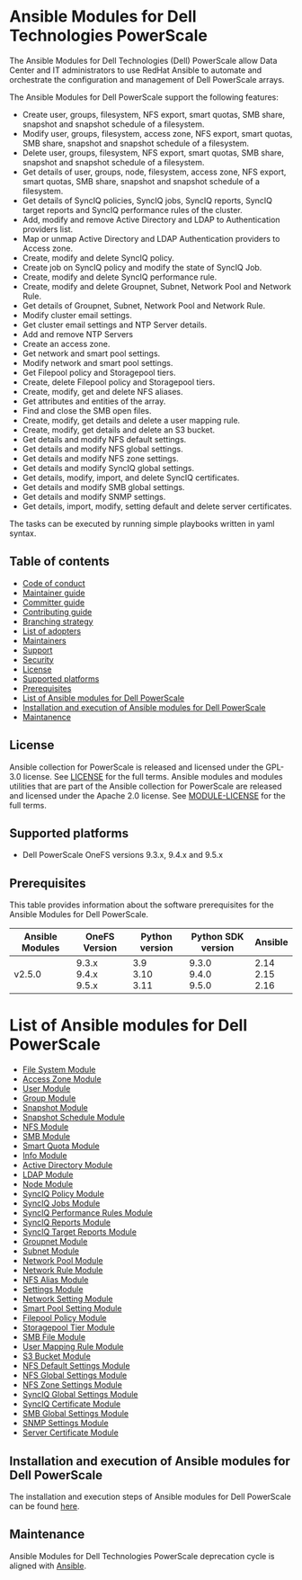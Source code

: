 # Ansible Modules for Dell Technologies PowerScale

The Ansible Modules for Dell Technologies (Dell) PowerScale allow Data Center and IT administrators to use RedHat Ansible to automate and orchestrate the configuration and management of Dell PowerScale arrays.

The Ansible Modules for Dell PowerScale support the following features:
- Create user, groups, filesystem, NFS export, smart quotas, SMB share, snapshot and snapshot schedule of a filesystem.
- Modify user, groups, filesystem, access zone, NFS export, smart quotas, SMB share, snapshot and snapshot schedule of a filesystem.
- Delete user, groups, filesystem, NFS export, smart quotas, SMB share, snapshot and snapshot schedule of a filesystem.
- Get details of user, groups, node, filesystem, access zone, NFS export, smart quotas, SMB share, snapshot and snapshot schedule of a filesystem.
- Get details of SyncIQ policies, SyncIQ jobs, SyncIQ reports, SyncIQ target reports and SyncIQ performance rules of the cluster.
- Add, modify and remove Active Directory and LDAP to Authentication providers list.
- Map or unmap Active Directory and LDAP Authentication providers to Access zone.
- Create, modify and delete SyncIQ policy.
- Create job on SyncIQ policy and modify the state of SyncIQ Job.
- Create, modify and delete SyncIQ performance rule.
- Create, modify and delete Groupnet, Subnet, Network Pool and Network Rule.
- Get details of Groupnet, Subnet, Network Pool and Network Rule.
- Modify cluster email settings.
- Get cluster email settings and NTP Server details.
- Add and remove NTP Servers
- Create an access zone.
- Get network and smart pool settings.
- Modify network and smart pool settings.
- Get Filepool policy and Storagepool tiers.
- Create, delete Filepool policy and Storagepool tiers.
- Create, modify, get and delete NFS aliases.
- Get attributes and entities of the array.
- Find and close the SMB open files.
- Create, modify, get details and delete a user mapping rule.
- Create, modify, get details and delete an S3 bucket.
- Get details and modify NFS default settings.
- Get details and modify NFS global settings.
- Get details and modify NFS zone settings.
- Get details and modify SyncIQ global settings.
- Get details, modify, import, and delete SyncIQ certificates.
- Get details and modify SMB global settings.
- Get details and modify SNMP settings.
- Get details, import, modify, setting default and delete server certificates.

The tasks can be executed by running simple playbooks written in yaml syntax.

## Table of contents

* [Code of conduct](https://github.com/dell/ansible-powerscale/blob/2.5.0/docs/CODE_OF_CONDUCT.md)
* [Maintainer guide](https://github.com/dell/ansible-powerscale/blob/2.5.0/docs/MAINTAINER_GUIDE.md)
* [Committer guide](https://github.com/dell/ansible-powerscale/blob/2.5.0/docs/COMMITTER_GUIDE.md)
* [Contributing guide](https://github.com/dell/ansible-powerscale/blob/2.5.0/docs/CONTRIBUTING.md)
* [Branching strategy](https://github.com/dell/ansible-powerscale/blob/2.5.0/docs/BRANCHING.md)
* [List of adopters](https://github.com/dell/ansible-powerscale/blob/2.5.0/docs/ADOPTERS.md)
* [Maintainers](https://github.com/dell/ansible-powerscale/blob/2.5.0/docs/MAINTAINERS.md)
* [Support](https://github.com/dell/ansible-powerscale/blob/2.5.0/docs/SUPPORT.md)
* [Security](https://github.com/dell/ansible-powerscale/blob/2.5.0/docs/SECURITY.md)
* [License](#license)
* [Supported platforms](#supported-platforms)
* [Prerequisites](#prerequisites)
* [List of Ansible modules for Dell PowerScale](#list-of-ansible-modules-for-dell-powerscale)
* [Installation and execution of Ansible modules for Dell PowerScale](#installation-and-execution-of-ansible-modules-for-dell-powerscale)
* [Maintanence](#maintanence)

## License
Ansible collection for PowerScale is released and licensed under the GPL-3.0 license. See [LICENSE](https://github.com/dell/ansible-powerscale/blob/2.5.0/LICENSE) for the full terms. Ansible modules and modules utilities that are part of the Ansible collection for PowerScale are released and licensed under the Apache 2.0 license. See [MODULE-LICENSE](https://github.com/dell/ansible-powerscale/blob/2.5.0/MODULE-LICENSE) for the full terms.

## Supported platforms
  * Dell PowerScale OneFS versions 9.3.x, 9.4.x and 9.5.x

## Prerequisites
This table provides information about the software prerequisites for the Ansible Modules for Dell PowerScale.

| **Ansible Modules** | **OneFS Version** | **Python version** | **Python SDK version** | **Ansible**              |
|---------------------|-----------------------|--------------------|----------------------------|--------------------------|
| v2.5.0 | 9.3.x <br> 9.4.x <br> 9.5.x | 3.9 <br> 3.10 <br> 3.11 | 9.3.0 <br> 9.4.0 <br> 9.5.0 | 2.14 <br> 2.15 <br> 2.16 |

# List of Ansible modules for Dell PowerScale
  * [File System Module](https://github.com/dell/ansible-powerscale/blob/2.5.0/docs/modules/filesystem.rst)
  * [Access Zone Module](https://github.com/dell/ansible-powerscale/blob/2.5.0/docs/modules/accesszone.rst)
  * [User Module](https://github.com/dell/ansible-powerscale/blob/2.5.0/docs/modules/user.rst)
  * [Group Module](https://github.com/dell/ansible-powerscale/blob/2.5.0/docs/modules/group.rst)
  * [Snapshot Module](https://github.com/dell/ansible-powerscale/blob/2.5.0/docs/modules/snapshot.rst)
  * [Snapshot Schedule Module](https://github.com/dell/ansible-powerscale/blob/2.5./docs/modules/snapshotschedule.rst)
  * [NFS Module](https://github.com/dell/ansible-powerscale/blob/2.5./docs/modules/nfs.rst)
  * [SMB Module](https://github.com/dell/ansible-powerscale/blob/2.5./docs/modules/smb.rst)
  * [Smart Quota Module](https://github.com/dell/ansible-powerscale/blob/2.5./docs/modules/smartquota.rst)
  * [Info Module](https://github.com/dell/ansible-powerscale/blob/2.5.0/docs/modules/info.rst)
  * [Active Directory Module](https://github.com/dell/ansible-powerscale/blob/2.5.0/docs/modules/ads.rst)
  * [LDAP Module](https://github.com/dell/ansible-powerscale/blob/2.5.0/docs/modules/ldap.rst)
  * [Node Module](https://github.com/dell/ansible-powerscale/blob/2.5.0/docs/modules/node.rst)
  * [SyncIQ Policy Module](https://github.com/dell/ansible-powerscale/blob/2.5.0/docs/modules/synciqpolicy.rst)
  * [SyncIQ Jobs Module](https://github.com/dell/ansible-powerscale/tree/2.5.0/docs/modules/synciqjob.rst)
  * [SyncIQ Performance Rules Module](https://github.com/dell/ansible-powerscale/tree/2.5.0/docs/modules/synciqrules.rst)
  * [SyncIQ Reports Module](https://github.com/dell/ansible-powerscale/tree/2.5.0/docs/modules/synciqreports.rst)
  * [SyncIQ Target Reports Module](https://github.com/dell/ansible-powerscale/tree/2.5.0/docs/modules/synciqtargetreports.rst)
  * [Groupnet Module](https://github.com/dell/ansible-powerscale/tree/2.5.0/docs/modules/groupnet.rst)
  * [Subnet Module](https://github.com/dell/ansible-powerscale/tree/2.5.0/docs/modules/subnet.rst)
  * [Network Pool Module](https://github.com/dell/ansible-powerscale/tree/2.5.0/docs/modules/networkpool.rst)
  * [Network Rule Module](https://github.com/dell/ansible-powerscale/tree/2.5.0/docs/modules/networkrule.rst)
  * [NFS Alias Module](https://github.com/dell/ansible-powerscale/tree/2.5.0/docs/modules/nfs_alias.rst)
  * [Settings Module](https://github.com/dell/ansible-powerscale/tree/2.5.0/docs/modules/settings.rst)
  * [Network Setting Module](https://github.com/dell/ansible-powerscale/blob/2.5.0/docs/modules/networksettings.rst)
  * [Smart Pool Setting Module](https://github.com/dell/ansible-powerscale/blob/2.5.0/docs/modules/smartpoolsettings.rst)
  * [Filepool Policy Module](https://github.com/dell/ansible-powerscale/blob/2.5.0/docs/modules/filepoolpolicy.rst)
  * [Storagepool Tier Module](https://github.com/dell/ansible-powerscale/blob/2.5.0/docs/modules/storagepooltier.rst)
  * [SMB File Module](https://github.com/dell/ansible-powerscale/blob/2.5.0/docs/modules/smb_file.rst)
  * [User Mapping Rule Module](https://github.com/dell/ansible-powerscale/blob/2.5.0/docs/modules/user_mapping_rule.rst)
  * [S3 Bucket Module](https://github.com/dell/ansible-powerscale/blob/2.5.0/docs/modules/s3_bucket.rst)
  * [NFS Default Settings Module](https://github.com/dell/ansible-powerscale/blob/2.5.0/docs/modules/nfs_default_settings.rst)
  * [NFS Global Settings Module](https://github.com/dell/ansible-powerscale/blob/2.5.0/docs/modules/nfs_global_settings.rst)
  * [NFS Zone Settings Module](https://github.com/dell/ansible-powerscale/blob/2.5.0/docs/modules/nfs_zone_settings.rst)
  * [SyncIQ Global Settings Module](https://github.com/dell/ansible-powerscale/blob/2.5.0/docs/modules/synciq_global_settings.rst)
  * [SyncIQ Certificate Module](https://github.com/dell/ansible-powerscale/blob/2.5.0/docs/modules/synciqcertificate.rst)
  * [SMB Global Settings Module](https://github.com/dell/ansible-powerscale/blob/2.5.0/docs/modules/smb_global_settings.rst)
  * [SNMP Settings Module](https://github.com/dell/ansible-powerscale/blob/2.5.0/docs/modules/snmp_settings.rst)
  * [Server Certificate Module](https://github.com/dell/ansible-powerscale/blob/2.5.0/docs/modules/server_certificate.rst)


## Installation and execution of Ansible modules for Dell PowerScale
The installation and execution steps of Ansible modules for Dell PowerScale can be found [here](https://github.com/dell/ansible-powerscale/blob/2.5.0/docs/INSTALLATION.md).

## Maintenance
Ansible Modules for Dell Technologies PowerScale deprecation cycle is aligned with [Ansible](https://docs.ansible.com/ansible/latest/dev_guide/module_lifecycle.html).
